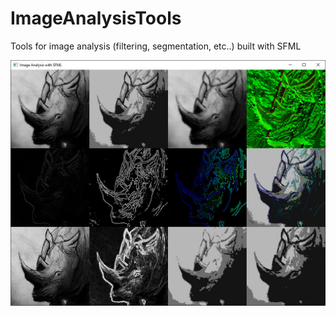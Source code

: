 # ImageAnalysisTools
Tools for image analysis (filtering, segmentation, etc..) built with SFML

![demo_rhino](demo/results.jpg)
